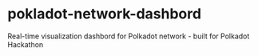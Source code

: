 # pokladot-network-dashbord
Real-time visualization dashbord for Polkadot network - built for Polkadot Hackathon
